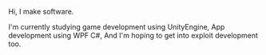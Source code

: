 Hi, I make software.

I'm currently studying game development using UnityEngine, App development using WPF C#, And I'm hoping to get into exploit development too.


